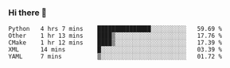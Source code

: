 ### Hi there 👋

<!--
**skywalkerwang98/skywalkerwang98** is a ✨ _special_ ✨ repository because its `README.md` (this file) appears on your GitHub profile.

Here are some ideas to get you started:

- 🔭 I’m currently working on ...
- 🌱 I’m currently learning ...
- 👯 I’m looking to collaborate on ...
- 🤔 I’m looking for help with ...
- 💬 Ask me about ...
- 📫 How to reach me: ...
- 😄 Pronouns: ...
- ⚡ Fun fact: ...
-->

<!--START_SECTION:waka-->
```text
Python   4 hrs 7 mins    ███████████████░░░░░░░░░░   59.69 % 
Other    1 hr 13 mins    ████▒░░░░░░░░░░░░░░░░░░░░   17.76 % 
CMake    1 hr 12 mins    ████▒░░░░░░░░░░░░░░░░░░░░   17.39 % 
XML      14 mins         █░░░░░░░░░░░░░░░░░░░░░░░░   03.39 % 
YAML     7 mins          ▒░░░░░░░░░░░░░░░░░░░░░░░░   01.72 % 
```
<!--END_SECTION:waka-->
